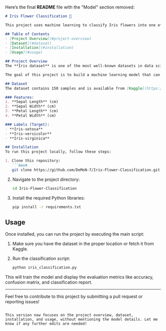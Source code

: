 Here’s the final **README** file with the "Model" section removed:

```markdown
# Iris Flower Classification 🌸

This project uses machine learning to classify Iris flowers into one of three species: **Setosa**, **Versicolor**, or **Virginica**. The classification is based on measurements of the flowers' physical characteristics, such as petal and sepal lengths and widths.

## Table of Contents
- [Project Overview](#project-overview)
- [Dataset](#dataset)
- [Installation](#installation)
- [Usage](#usage)

## Project Overview
The **Iris dataset** is one of the most well-known datasets in data science and machine learning. It contains 150 samples of Iris flowers, each with four features (sepal length, sepal width, petal length, and petal width) and a label specifying the species of the flower.

The goal of this project is to build a machine learning model that can classify a given Iris flower based on its features into one of the three species.

## Dataset
The dataset contains 150 samples and is available from [Kaggle](https://www.kaggle.com/datasets/vikrishnan/iris-dataset). The features in the dataset are:

### Features:
1. **Sepal Length** (cm)
2. **Sepal Width** (cm)
3. **Petal Length** (cm)
4. **Petal Width** (cm)

### Labels (Target):
- **Iris-setosa**
- **Iris-versicolor**
- **Iris-virginica**

## Installation
To run this project locally, follow these steps:

1. Clone this repository:
   ```bash
   git clone https://github.com/DeMoN-7/Iris-Flower-Classification.git
   ```

2. Navigate to the project directory:
   ```bash
   cd Iris-Flower-Classification
   ```

3. Install the required Python libraries:
   ```bash
   pip install -r requirements.txt
   ```

## Usage
Once installed, you can run the project by executing the main script:

1. Make sure you have the dataset in the proper location or fetch it from Kaggle.
   
2. Run the classification script:
   ```bash
   python iris_classification.py
   ```

This will train the model and display the evaluation metrics like accuracy, confusion matrix, and classification report.

---

Feel free to contribute to this project by submitting a pull request or reporting issues!
```

This version now focuses on the project overview, dataset, installation, and usage, without mentioning the model details. Let me know if any further edits are needed!
